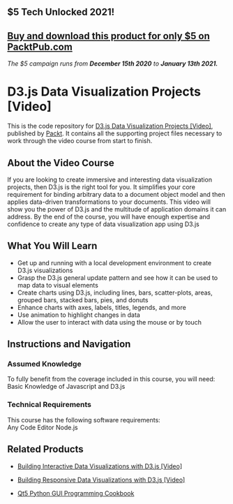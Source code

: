 ## $5 Tech Unlocked 2021!
[Buy and download this product for only $5 on PacktPub.com](https://www.packtpub.com/)
-----
*The $5 campaign         runs from __December 15th 2020__ to __January 13th 2021.__*

# D3.js Data Visualization Projects [Video]
This is the code repository for [D3.js Data Visualization Projects [Video]](https://www.packtpub.com/web-development/d3js-data-visualization-projects-video?utm_source=github&utm_medium=repository&utm_campaign=9781786466082), published by [Packt](https://www.packtpub.com/?utm_source=github). It contains all the supporting project files necessary to work through the video course from start to finish.
## About the Video Course
If you are looking to create immersive and interesting data visualization projects, then D3.js is the right tool for you. It simplifies your core requirement for binding arbitrary data to a document object model and then applies data-driven transformations to your documents. This video will show you the power of D3.js and the multitude of application domains it can address. By the end of the course, you will have enough expertise and confidence to create any type of data visualization app using D3.js

<H2>What You Will Learn</H2>
<DIV class=book-info-will-learn-text>
<UL>
<LI>Get up and running with a local development environment to create D3.js visualizations 
<LI>Grasp the D3.js general update pattern and see how it can be used to map data to visual elements 
<LI>Create charts using D3.js, including lines, bars, scatter-plots, areas, grouped bars, stacked bars, pies, and donuts 
<LI>Enhance charts with axes, labels, titles, legends, and more 
<LI>Use animation to highlight changes in data 
<LI>Allow the user to interact with data using the mouse or by touch </LI></UL></DIV>

## Instructions and Navigation
### Assumed Knowledge
To fully benefit from the coverage included in this course, you will need:<br/>
Basic Knowledge of Javascript and D3.js

### Technical Requirements
This course has the following software requirements:<br/>
Any Code Editor
Node.js


## Related Products
* [Building Interactive Data Visualizations with D3.js [Video]](https://www.packtpub.com/web-development/building-interactive-data-visualizations-d3js-video?utm_source=github&utm_medium=repository&utm_campaign=9781783283736)

* [Building Responsive Data Visualizations with D3.js [Video]](https://www.packtpub.com/web-development/building-responsive-data-visualizations-d3js-video?utm_source=github&utm_medium=repository&utm_campaign=9781784394509)

* [Qt5 Python GUI Programming Cookbook](https://www.packtpub.com/application-development/qt5-python-gui-programming-cookbook?utm_source=github&utm_medium=repository&utm_campaign=9781788831000)

